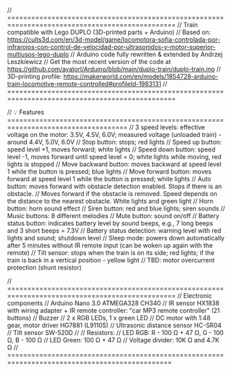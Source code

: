 // ================================================================================================
// Train compatible with Lego DUPLO (3D-printed parts + Arduino)
// Based on: https://cults3d.com/en/3d-model/game/locomotora-sofia-controlada-por-infrarojos-con-control-de-velocidad-por-ultrasonidos-y-motor-superior-multiusos-lego-duplo
// Arduino code fully rewritten & extended by Andrzej Leszkiewicz
// Get the most recent version of the code at https://github.com/avatorl/Arduino/blob/main/duplo-train/duplo-train.ino
// 3D-printing profile: https://makerworld.com/en/models/1854728-arduino-train-locomotive-remote-controlled#profileId-1983131
// ================================================================================================

// 💡 Features ====================================================================================
// 3 speed levels: effective voltage on the motor: 3.5V, 4.5V, 6.0V; measured voltage (unloaded train) - around 4.4V, 5.0V, 6.0V
// Stop button: stops; red lights
// Speed up button: speed level +1, moves forward; white lights
// Speed down button: speed level -1, moves forward until speed level = 0; white lights while moving, red lights is stopped
// Move backward button: moves backward at speed level 1 while the button is pressed; blue lights
// Move forward button: moves forward at speed level 1 while the button is pressed; white lights
// Auto button: moves forward with obstacle detection enabled. Stops if there is an obstacle.
//    Moves forward if the obstacle is removed. Speed depends on the distance to the nearest obstacle. White lights and green light
// Horn button: horn sound effect
// Siren button: red and blue lights; siren sounds
// Music buttons: 8 different melodies
// Mute button: sound on/off
// Battery status button: indicates battery level by sound beeps, e.g., 7 long beeps and 3 short beeps = 7.3V
// Battery status detection: warning level with red lights and sound; shutdown level
// Sleep mode: powers down automatically after 5 minutes without IR remote input (can be woken up again with the remote)
// Tilt sensor: stops when the train is on its side; red lights; if the train is back in a vertical position - yellow light
// TBD: motor overcurrent protection (shunt resistor)

// ================================================================================================
// Electronic components
//   Arduino Nano 3.0 ATMEGA328 CH340
//   IR sensor HX1838 with wiring adapter + IR remote controller: "car MP3 remote controller" (21 buttons)
//   Buzzer
//   2 x RGB LEDs, 1 x green LED
//   DC motor with 1:48 gear, motor driver HG7881 (L9110S)
//   Ultrasonic distance sensor HC-SR04
//   Tilt sensor SW-520D
//
// Resistors:
//   LED RGB: R - 100 Ω + 47 Ω, G - 100 Ω, B - 100 Ω
//   LED Green: 100 Ω + 47 Ω
//   Voltage divider: 10K Ω and 4.7K Ω
// ===============================================================================================
